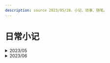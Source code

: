 ```yaml
---
description: source 2023/05/28。小记、琐事、随笔。
---
```


# 日常小记

<details>

<summary>2023/05</summary>

#### 28

终于在本地用虚拟机安装好了ambari，命令`hadoop fs -ls /`有反应，努力没有白费，只装了一个HDFS，YARN因为内存不够，坐等32\*2内存条到货。

#### 29

速通了一遍maven，并且用github搭建了远程私人maven仓库。

#### 30

浅读了一番大数据的经典三论文，google确实6。看了HDFS，MapReduce和YARN看了一部分

#### 31

看完了YARN，内存条到了，出了点问题，重装了系统，win11，配了环境。

</details>

<details>

<summary>2023/06</summary>

#### 1

配环境，旧磁盘识别不到了，需要硬盘盒当做U盘接入。配WSL。重现搭建hadoop集群，这次要开5个！！虚拟机

#### 2

5个虚拟机，部署出来了！enjoy :-)，打算去学校服务器用docker试试。本机核太少了qwq。

#### 3

看了一些hive。实操了Linux+Docker搭建hadoop集群。

<img src="../../.gitbook/assets/(&#x60;J}7RYP}I0Y26GVUVF03GK.png" alt="" data-size="original">

#### 4

比了icpc丝绸之路，银奖到手。不过太早，睡眠不足。今天linuxdocker安装hive出现了玄学bug，hive get不到mysql配置页面。。。然后ambari server restart莫名其妙把ambari集群配置重置了？？？nothing left，然后重新装的时候，在一开始选择hive就可以装上，是时候重新来一遍了，一定要记得打包传docker hub。windowsVM就可以get到mysql，但是呢？连不上。oh shit。linuxdocker hive可以用了，不错不错。

**5**

重新搞了一遍linux+docker部署hadoop，并且录了视频，发到了b站。知乎，csdn也相继更新。

从bigdata-base镜像做了主节点和从节点镜像，传到了docker hub，下次部署linux+docker就更方便了。

**6**

学了点HQL。做了从镜像简易部署的文档和视频，都已发布。突然发现，windows+docker真是个不错的选择，轻量级，比WSL快，更省地方，关键是可以打包传云端。先用一段时间，如果没有什么特大的缺陷，打算代替WSL2和VMware了，至少在部署hadoop集群方面。

**7**

给女朋友指点Web-Java项目。更新了qhubl网站。找老师聊了大数据相关项目。

**8**

windows+docker实践过了，已发布。打算先做个基础的，电商平台信息分析。还在找数据。

**9**

嗯？漏了一天？

**10**

更新了master和slave镜像。在本地搭建了一个比较满意的hadoop集群。

**11**

一边修理host，一边熟悉ambari-server ui。CRIT是真多。看了一些Hive。纪念一下

<img src="../../.gitbook/assets/image (1) (1) (1) (1).png" alt="" data-size="original">

**12**

hive，集群，各种bug。。。

**13**

hive死活无法用上管理员，各种配置都修改了，明天再不行打算换方案了。

**14**

hive的问题解决了，又遇上了Tez的bug，难以解决，有点恶心，想换CDH了

**15**

废了，CDH虽然部署成功了，但是小bug和细节比ambari还多，而且感觉不太友好。。。

**16**

重头来一遍ambari，对细节理解更深刻了 。发现可能不是Tez的问题，因为mapreduce组件也通不过测试程序，即使ambari都显示它们为良好。这可能是docker容器的原因或者centos，因为网络是肯定没有问题的，但是datastream总是将datanode标记为无效。

**17**

虽然有进展，但是感觉只是error换了个样子。Tez还是没能解决，摸鱼了一天，明天打算用回VMware，如果还是有问题，就要去寻找在线hive了。

**18**

![](<../../.gitbook/assets/image (5).png>)

0红，Tez测试也轻松过了，fuck，就该用VMware完全虚拟化。docker对于大数据或许很重要，但是并不适合部署集群。剪辑了视频。

**19**

剪辑发布了windows+ambari。测试了hive、tez等组件，都正常。完整认真写了一份简历，投给了湖南国家超算中心。

**20**

跟着做了淘宝用户行为分析，做了一些，返回去研究表结构了，ORC+snappy压缩或许会更有优势。明天继续，师夷长技优长技。

**21**

测试了qhubl项目，修复了小bug，99.8%完好，就等部署了。校面了美亚柏科。

**22**

&#x20;边做边优化。在bgs3安装了dataease，需要的资源真多啊。

![](../../.gitbook/assets/image.png)

**23**

尝试了PyHive库，还不错，基本上快分析完了

**24**

把用户行为数据分析写完了，后期其实还可以继续扩展，比如把hive当数据源，用pytorch通过属性，来判断用户价值。在写SpringBoot+Vue

**25**

Java可真够难写的，搞一天，勉强前后端可以通信。

**26**

SpringBoot写完了，前后端加密通信，可以先搁置了。Dataease可视化淘宝用户行为数据的分析结果，完成了。该准备简历了。

![](<../../.gitbook/assets/2-3 (1).png>)

**27**

投了很多简历，搬宿舍，在线做了综合测评。

**28**

简历到面试占比真够小的。大数据可以先告一段落了。开始着手AI，提前准备美亚柏科的集训，继续GNN领域。

**29**

</details>
